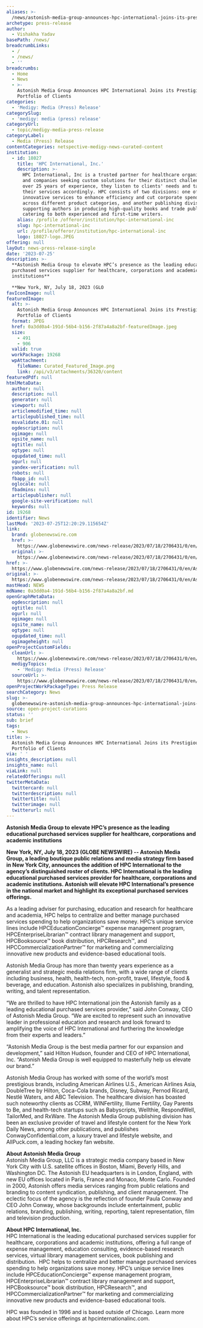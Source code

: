 ```yaml
---
aliases: >-
  /news/astonish-media-group-announces-hpc-international-joins-its-prestigious-portfolio-of-clients
archetype: press-release
author:
  - Vishakha Yadav
basePath: /news/
breadcrumbLinks:
  - /
  - /news/
  - ''
breadcrumbs:
  - Home
  - News
  - >-
    Astonish Media Group Announces HPC International Joins its Prestigious
    Portfolio of Clients
categories:
  - 'Medigy: Media (Press) Release'
categorySlug:
  - 'medigy: media (press) release'
categoryUrl:
  - topic/medigy-media-press-release
categoryLabel:
  - Media (Press) Release
contentCategories: netspective-medigy-news-curated-content
institution:
  - id: 18027
    title: 'HPC International, Inc.'
    description: >-
      HPC International, Inc is a trusted partner for healthcare organizations
      and companies seeking custom solutions for their distinct challenges. With
      over 25 years of experience, they listen to clients' needs and tailor
      their services accordingly. HPC consists of two divisions: one offering
      innovative services to enhance efficiency and cut corporate spending
      across different product categories, and another publishing division
      supporting authors in producing high-quality books and trade publications,
      catering to both experienced and first-time writers.
    alias: /profile /offeror/institution/hpc-international-inc
    slug: hpc-international-inc
    url: /profile/offeror/institution/hpc-international-inc
    logo: 18027-logo.JPEG
offering: null
layOut: news-press-release-single
date: '2023-07-25'
description: >-
  **Astonish Media Group to elevate HPC’s presence as the leading educational
  purchased services supplier for healthcare, corporations and academic
  institutions**  
    
  **New York, NY, July 18, 2023 (GLO
favIconImage: null
featuredImage:
  alt: >-
    Astonish Media Group Announces HPC International Joins its Prestigious
    Portfolio of Clients
  format: JPEG
  href: 0a3dd0a4-191d-56b4-b156-2f87a4a8a2bf-featuredImage.jpeg
  size:
    - 491
    - 906
  valid: true
  workPackage: 19268
  wpAttachment:
    fileName: Curated_Featured_Image.png
    link: /api/v3/attachments/36320/content
featuredPdf: null
htmlMetaData:
  author: null
  description: null
  generator: null
  viewport: null
  articlemodified_time: null
  articlepublished_time: null
  msvalidate.01: null
  ogdescription: null
  ogimage: null
  ogsite_name: null
  ogtitle: null
  ogtype: null
  ogupdated_time: null
  ogurl: null
  yandex-verification: null
  robots: null
  fbapp_id: null
  oglocale: null
  fbadmins: null
  articlepublisher: null
  google-site-verification: null
  keywords: null
id: 19268
identifier: News
lastMod: '2023-07-25T12:20:29.115654Z'
link:
  brand: globenewswire.com
  href: >-
    https://www.globenewswire.com/news-release/2023/07/18/2706431/0/en/Astonish-Media-Group-Announces-HPC-International-Joins-its-Prestigious-Portfolio-of-Clients.html
  original: >-
    https://www.globenewswire.com/news-release/2023/07/18/2706431/0/en/Astonish-Media-Group-Announces-HPC-International-Joins-its-Prestigious-Portfolio-of-Clients.html
href: >-
  https://www.globenewswire.com/news-release/2023/07/18/2706431/0/en/Astonish-Media-Group-Announces-HPC-International-Joins-its-Prestigious-Portfolio-of-Clients.html
original: >-
  https://www.globenewswire.com/news-release/2023/07/18/2706431/0/en/Astonish-Media-Group-Announces-HPC-International-Joins-its-Prestigious-Portfolio-of-Clients.html
mastHead: NEWS
mdName: 0a3dd0a4-191d-56b4-b156-2f87a4a8a2bf.md
openGraphMetaData:
  ogdescription: null
  ogtitle: null
  ogurl: null
  ogimage: null
  ogsite_name: null
  ogtype: null
  ogupdated_time: null
  ogimageheight: null
openProjectCustomFields:
  cleanUrl: >-
    https://www.globenewswire.com/news-release/2023/07/18/2706431/0/en/Astonish-Media-Group-Announces-HPC-International-Joins-its-Prestigious-Portfolio-of-Clients.html
  medigyTopics:
    - 'Medigy: Media (Press) Release'
  sourceUrl: >-
    https://www.globenewswire.com/news-release/2023/07/18/2706431/0/en/Astonish-Media-Group-Announces-HPC-International-Joins-its-Prestigious-Portfolio-of-Clients.html
openProjectWorkPackageType: Press Release
searchCategory: News
slug: >-
  globenewswire-astonish-media-group-announces-hpc-international-joins-its-prestigious-portfolio-of-clients
source: open-project-curations
status: ''
sub: brief
tags:
  - News
title: >-
  Astonish Media Group Announces HPC International Joins its Prestigious
  Portfolio of Clients
via: ' '
insights_description: null
insights_name: null
viaLink: null
relatedOfferings: null
twitterMetaData:
  twittercard: null
  twitterdescription: null
  twittertitle: null
  twitterimage: null
  twitterurl: null
---
```

**Astonish Media Group to elevate HPC’s presence as the leading educational purchased services supplier for healthcare, corporations and academic institutions**  
  
**New York, NY, July 18, 2023 (GLOBE NEWSWIRE) -- Astonish Media Group, a leading boutique public relations and media strategy firm based in New York City, announces the addition of HPC International to the agency’s distinguished roster of clients. HPC International is the leading educational purchased services provider for healthcare, corporations and academic institutions. Astonish will elevate HPC International’s presence in the national market and highlight its exceptional purchased services offerings.**

  

As a leading adviser for purchasing, education and research for healthcare and academia, HPC helps to centralize and better manage purchased services spending to help organizations save money. HPC’s unique service lines include HPCEducationConcierge™ expense management program, HPCEnterpriseLibrarian™ contract library management and support, HPCBooksource™ book distribution, HPCResearch™, and HPCCommercializationPartner™ for marketing and commercializing innovative new products and evidence-based educational tools. 

  

Astonish Media Group has more than twenty years experience as a generalist and strategic media relations firm, with a wide range of clients including business, health, health-tech, non-profit, travel, lifestyle, food &amp; beverage, and education. Astonish also specializes in publishing, branding, writing, and talent representation. 

  

“We are thrilled to have HPC International join the Astonish family as a leading educational purchased services provider,” said John Conway, CEO of Astonish Media Group. “We are excited to represent such an innovative leader in professional education and research and look forward to amplifying the voice of HPC International and furthering the knowledge from their experts and leaders.”

  

“Astonish Media Group is the best media partner for our expansion and development,” said Hilton Hudson, founder and CEO of HPC International, Inc. “Astonish Media Group is well equipped to masterfully help us elevate our brand.”

  

Astonish Media Group has worked with some of the world’s most prestigious brands, including American Airlines U.S., American Airlines Asia, DoubleTree by Hilton, Coca-Cola brands, Disney, Subway, Pernod Ricard, Nestlé Waters, and ABC Television. The healthcare division has boasted such noteworthy clients as CCRM, WINFertility, Illume Fertility, Gay Parents to Be, and health-tech startups such as Babyscripts, Wellthie, RespondWell, TailorMed, and RxWare. The Astonish Media Group publishing division has been an exclusive provider of travel and lifestyle content for the New York Daily News, among other publications, and publishes ConwayConfidential.com, a luxury travel and lifestyle website, and AllPuck.com, a leading hockey fan website. 

**About Astonish Media Group**  
Astonish Media Group, LLC is a strategic media company based in New York City with U.S. satellite offices in Boston, Miami, Beverly Hills, and Washington DC. The Astonish EU headquarters is in London, England, with new EU offices located in Paris, France and Monaco, Monte Carlo. Founded in 2000, Astonish offers media services ranging from public relations and branding to content syndication, publishing, and client management. The eclectic focus of the agency is the reflection of founder Paula Conway and CEO John Conway, whose backgrounds include entertainment, public relations, branding, publishing, writing, reporting, talent representation, film and television production. 

  

**About HPC International, Inc.**  
HPC International is the leading educational purchased services supplier for healthcare, corporations and academic institutions, offering a full range of expense management, education consulting, evidence-based research services, virtual library management services, book publishing and distribution.  HPC helps to centralize and better manage purchased services spending to help organizations save money. HPC’s unique service lines include HPCEducationConcierge™ expense management program, HPCEnterpriseLibrarian™ contract library management and support, HPCBooksource™ book distribution, HPCResearch™, and HPCCommercializationPartner™ for marketing and commercializing innovative new products and evidence-based educational tools. 

HPC was founded in 1996 and is based outside of Chicago. Learn more about HPC’s service offerings at hpcinternationalinc.com.